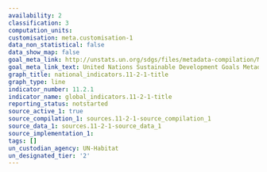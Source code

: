 ```yaml
---
availability: 2
classification: 3
computation_units:
customisation: meta.customisation-1
data_non_statistical: false
data_show_map: false
goal_meta_link: http://unstats.un.org/sdgs/files/metadata-compilation/Metadata-Goal-11.pdf
goal_meta_link_text: United Nations Sustainable Development Goals Metadata (pdf 2066kB)
graph_title: national_indicators.11-2-1-title
graph_type: line
indicator_number: 11.2.1
indicator_name: global_indicators.11-2-1-title
reporting_status: notstarted
source_active_1: true
source_compilation_1: sources.11-2-1-source_compilation_1
source_data_1: sources.11-2-1-source_data_1
source_implementation_1:
tags: []
un_custodian_agency: UN-Habitat
un_designated_tier: '2'
---
```

